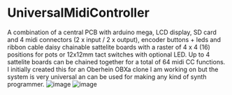 # UniversalMidiController
A combination of a central PCB with arduino mega, LCD display, SD card and 4 midi connectors (2 x input / 2 x output), encoder buttons + leds and ribbon cable daisy chainable sattelite boards with a raster of 4 x 4 (16) positions for pots or 12x12mm tact switches with optional LED. 
Up to 4 sattelite boards can be chained together for a total of 64 midi CC functions.
I initially created this for an Oberhein OBXa clone I am working on but the system is very universal an can be used for making any kind of synth programmer.
![image](https://github.com/VerreyckenGerd/UniversalMidiController/assets/69856911/03b45798-9bad-4695-bcee-560bc0c15f5a)
![image](https://github.com/VerreyckenGerd/UniversalMidiController/assets/69856911/7c5253eb-2af3-45a0-b026-0420c3882c60)
